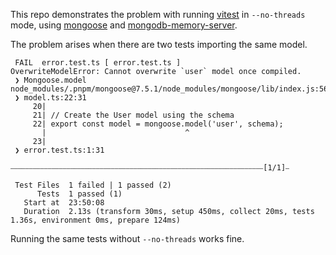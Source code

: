 This repo demonstrates the problem with running [vitest](https://github.com/vitest-dev/vitest) in `--no-threads` mode, using [mongoose](https://github.com/Automattic/mongoose) and [mongodb-memory-server](https://github.com/nodkz/mongodb-memory-server).

The problem arises when there are two tests importing the same model.
```
 FAIL  error.test.ts [ error.test.ts ]
OverwriteModelError: Cannot overwrite `user` model once compiled.
 ❯ Mongoose.model node_modules/.pnpm/mongoose@7.5.1/node_modules/mongoose/lib/index.js:563:13
 ❯ model.ts:22:31
     20| 
     21| // Create the User model using the schema
     22| export const model = mongoose.model('user', schema);
       |                               ^
     23| 
 ❯ error.test.ts:1:31

⎯⎯⎯⎯⎯⎯⎯⎯⎯⎯⎯⎯⎯⎯⎯⎯⎯⎯⎯⎯⎯⎯⎯⎯⎯⎯⎯⎯⎯⎯⎯⎯⎯⎯⎯⎯⎯⎯⎯⎯⎯⎯⎯⎯⎯⎯⎯⎯⎯⎯⎯⎯⎯⎯⎯⎯⎯⎯⎯⎯⎯⎯⎯⎯⎯⎯⎯⎯[1/1]⎯

 Test Files  1 failed | 1 passed (2)
      Tests  1 passed (1)
   Start at  23:50:08
   Duration  2.13s (transform 30ms, setup 450ms, collect 20ms, tests 1.36s, environment 0ms, prepare 124ms)
```
Running the same tests without `--no-threads` works fine.